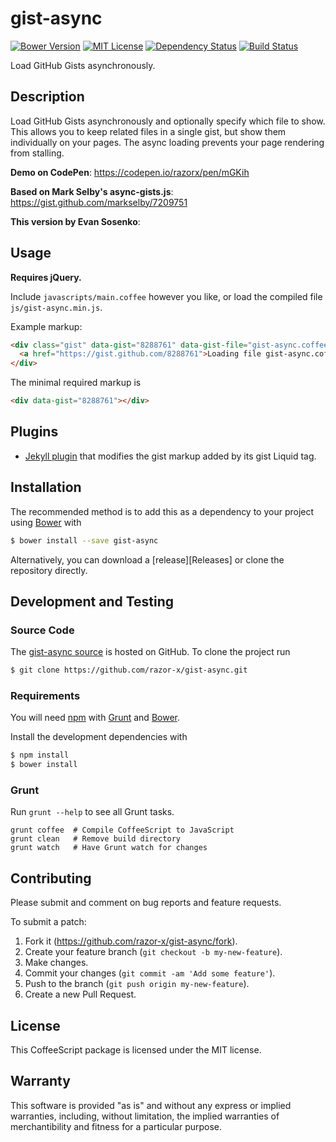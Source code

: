# gist-async

[![Bower Version](https://img.shields.io/bower/v/gist-async.svg)](http://bower.io/search/?q=gist-async)
[![MIT License](https://img.shields.io/github/license/razor-x/gist-async.svg)](./LICENSE.txt)
[![Dependency Status](https://img.shields.io/gemnasium/razor-x/gist-async.svg)](https://gemnasium.com/razor-x/gist-async)
[![Build Status](https://img.shields.io/travis/razor-x/gist-async.svg)](https://travis-ci.org/razor-x/gist-async)

Load GitHub Gists asynchronously.

## Description

Load GitHub Gists asynchronously and optionally specify which file to show.
This allows you to keep related files in a single gist,
but show them individually on your pages.
The async loading prevents your page rendering from stalling.

**Demo on CodePen**:
https://codepen.io/razorx/pen/mGKih

**Based on Mark Selby's async-gists.js**:
https://gist.github.com/markselby/7209751

**This version by Evan Sosenko**:

## Usage

**Requires jQuery.**

Include `javascripts/main.coffee` however you like,
or load the compiled file `js/gist-async.min.js`.

Example markup:

```html
<div class="gist" data-gist="8288761" data-gist-file="gist-async.coffee">
  <a href="https://gist.github.com/8288761">Loading file gist-async.coffee from 8288761</a>
</div>
```

The minimal required markup is

```html
<div data-gist="8288761"></div>
```

## Plugins

* [Jekyll plugin] that modifies the gist markup added by its gist Liquid tag.

[Jekyll plugin]: https://gist.github.com/razor-x/2f62cff9eaae2fcd8cee#file-tag-gist-rb

## Installation

The recommended method is to add this as a dependency
to your project using [Bower] with

```bash
$ bower install --save gist-async
```

Alternatively, you can download a [release][Releases]
or clone the repository directly.

## Development and Testing

### Source Code

The [gist-async source](https://github.com/razor-x/gist-async)
is hosted on GitHub.
To clone the project run

```bash
$ git clone https://github.com/razor-x/gist-async.git
```

### Requirements

You will need [npm] with [Grunt] and [Bower].

Install the development dependencies with

```bash
$ npm install
$ bower install
```

### Grunt

Run `grunt --help` to see all Grunt tasks.

```
grunt coffee  # Compile CoffeeScript to JavaScript
grunt clean   # Remove build directory
grunt watch   # Have Grunt watch for changes
```

[Bower]: http://bower.io/
[Grunt]: http://gruntjs.com/
[npm]: https://www.npmjs.com/

## Contributing

Please submit and comment on bug reports and feature requests.

To submit a patch:

1. Fork it (https://github.com/razor-x/gist-async/fork).
2. Create your feature branch (`git checkout -b my-new-feature`).
3. Make changes.
4. Commit your changes (`git commit -am 'Add some feature'`).
5. Push to the branch (`git push origin my-new-feature`).
6. Create a new Pull Request.

## License

This CoffeeScript package is licensed under the MIT license.

## Warranty

This software is provided "as is" and without any express or
implied warranties, including, without limitation, the implied
warranties of merchantibility and fitness for a particular
purpose.
